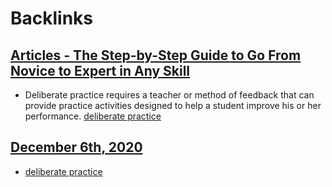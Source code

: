 
# Backlinks
## [Articles - The Step-by-Step Guide to Go From Novice to Expert in Any Skill](<Articles - The Step-by-Step Guide to Go From Novice to Expert in Any Skill.md>)
- Deliberate practice requires a teacher or method of feedback that can provide practice activities designed to help a student improve his or her performance. [deliberate practice](<deliberate practice.md>)

## [December 6th, 2020](<December 6th, 2020.md>)
- [deliberate practice](<deliberate practice.md>)

